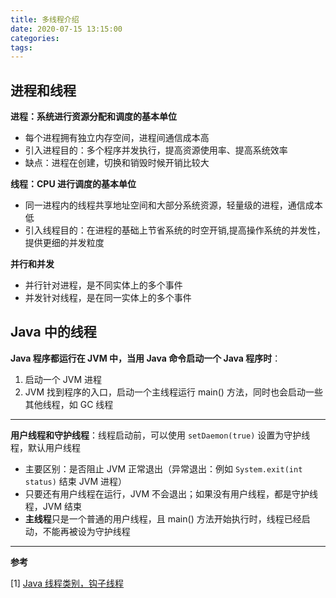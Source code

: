 ```yaml
---
title: 多线程介绍
date: 2020-07-15 13:15:00
categories: 
tags:
---
```

## 进程和线程
**进程：系统进行资源分配和调度的基本单位**  
- 每个进程拥有独立内存空间，进程间通信成本高
- 引入进程目的：多个程序并发执行，提高资源使用率、提高系统效率
- 缺点：进程在创建，切换和销毁时候开销比较大

**线程：CPU 进行调度的基本单位** 
- 同一进程内的线程共享地址空间和大部分系统资源，轻量级的进程，通信成本低
- 引入线程目的：在进程的基础上节省系统的时空开销,提高操作系统的并发性，提供更细的并发粒度

**并行和并发**  
- 并行针对进程，是不同实体上的多个事件
- 并发针对线程，是在同⼀实体上的多个事件

## Java 中的线程
**Java 程序都运行在 JVM 中，当用 Java 命令启动一个 Java 程序时**：  
1. 启动一个 JVM 进程
2. JVM 找到程序的入口，启动一个主线程运行 main() 方法，同时也会启动一些其他线程，如 GC 线程

---
**用户线程和守护线程**：线程启动前，可以使用 `setDaemon(true)` 设置为守护线程，默认用户线程  
- 主要区别：是否阻止 JVM 正常退出（异常退出：例如 `System.exit(int status)` 结束 JVM 进程）
- 只要还有用户线程在运行，JVM 不会退出；如果没有用户线程，都是守护线程，JVM 结束
- **主线程**只是一个普通的用户线程，且 main() 方法开始执行时，线程已经启动，不能再被设为守护线程


---
**参考**

[1] [Java 线程类别，钩子线程](https://www.cnblogs.com/mler/p/9453597.html)
